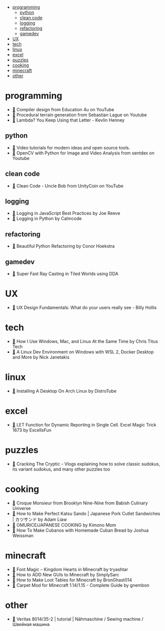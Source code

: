 <!--ts-->
   * [programming](#programming)
      * [python](#python)
      * [clean code](#clean-code)
      * [logging](#logging)
      * [refactoring](#refactoring)
      * [gamedev](#gamedev)
   * [UX](#ux)
   * [tech](#tech)
   * [linux](#linux)
   * [excel](#excel)
   * [puzzles](#puzzles)
   * [cooking](#cooking)
   * [minecraft](#minecraft)
   * [other](#other)

<!-- Added by: runner, at: Thu Mar  4 13:52:16 UTC 2021 -->

<!--te-->


# programming
  - [🔗](https://www.youtube.com/playlist?list=PLrjkTql3jnm-wW5XdvumCa1u9LjczipjA) Compiler design from Education 4u on YouTube
  - [🔗](https://www.youtube.com/playlist?list=PLFt_AvWsXl0eBW2EiBtl_sxmDtSgZBxB3) Procedural terrain generation from Sebastian Lague on Youtube
  - [🔗](https://www.youtube.com/watch?v=Y7StjYhXvpE) Lambda? You Keep Using that Letter - Kevlin Henney

## python
  - [🔗](https://calmcode.io/) Video tutorials for modern ideas and open source tools.
  - [🔗](https://www.youtube.com/playlist?list=PLQVvvaa0QuDdttJXlLtAJxJetJcqmqlQq) OpenCV with Python for Image and Video Analysis from sentdex on Youtube

## clean code
  - [🔗](https://www.youtube.com/playlist?list=PLRmgr1939hIXu9hNwvixUt3yHHFv0lLpi) Clean Code - Uncle Bob from UnityCoin on YouTube

## logging
  - [🔗](https://www.youtube.com/watch?v=DIzJC8wRp-s) Logging in JavaScript Best Practices by Joe Reeve
  - [🔗](https://calmcode.io/logging/introduction.html) Logging in Python by Calmcode

## refactoring
  - [🔗](https://www.youtube.com/watch?v=KTIl1MugsSY) Beautiful Python Refactoring by Conor Hoekstra

## gamedev
  - [🔗](https://www.youtube.com/watch?v=NbSee-XM7WA) Super Fast Ray Casting in Tiled Worlds using DDA

# UX
  - [🔗](https://www.youtube.com/watch?v=80H-9caP7UM) UX Design Fundamentals: What do your users really see - Billy Hollis

# tech
  - [🔗](https://www.youtube.com/watch?v=T2a03p4u0-Y) How I Use Windows, Mac, and Linux At the Same Time by Chris Titus Tech
  - [🔗](https://www.youtube.com/watch?v=idW-an99TAM) A Linux Dev Environment on Windows with WSL 2, Docker Desktop and More by Nick Janetakis

# linux
  - [🔗](https://www.youtube.com/watch?v=v6JG5B-Ff1s) Installing A Desktop On Arch Linux by DistroTube

# excel
  - [🔗](https://www.youtube.com/watch?v=mhLVz8lQjXs) LET Function for Dynamic Reporting in Single Cell. Excel Magic Trick 1673 by ExcelIsFun

# puzzles
  - [🔗](https://www.youtube.com/channel/UCC-UOdK8-mIjxBQm_ot1T-Q) Cracking The Cryptic - Vlogs explaining how to solve classic sudokus, its variant sudokus, and many other puzzles too

# cooking
  - [🔗](https://www.youtube.com/watch?v=q7JDYiLz9Mo) Croque Monsieur from Brooklyn Nine-Nine from Babish Culinary Universe
  - [🔗](https://www.youtube.com/watch?v=zvVUCbkc0eo) How to Make Perfect Katsu Sando | Japanese Pork Cutlet Sandwiches | カツサンド by Adam Liaw
  - [🔗](https://www.youtube.com/watch?v=xpy5atJ_s3E) OMURICE/JAPANESE COOKING by Kimono Mom
  - [🔗](https://www.youtube.com/watch?v=qRkwSopXf-U) How To Make Cubanos with Homemade Cuban Bread by Joshua Weissman

# minecraft
  - [🔗](https://www.youtube.com/watch?v=VYjrhEnmf9s) Font Magic – Kingdom Hearts in Minecraft by tryashtar
  - [🔗](https://www.youtube.com/watch?v=bv_wYNs5L6M) How to ADD New GUIs to Minecraft by SimplySarc
  - [🔗](https://www.youtube.com/watch?v=tUzeYOg0uas) How to Make Loot Tables for Minecraft by BronGhast014
  - [🔗](https://www.youtube.com/watch?v=Lt-ooRGpLz4) Carpet Mod for Minecraft 1.14/1.15 - Complete Guide by gnembon

# other
  - [🔗](https://www.youtube.com/watch?v=7s5PCerFU6w) Veritas 8014/35-2 | tutorial | Nähmaschine / Sewing machine / Швейная машина
